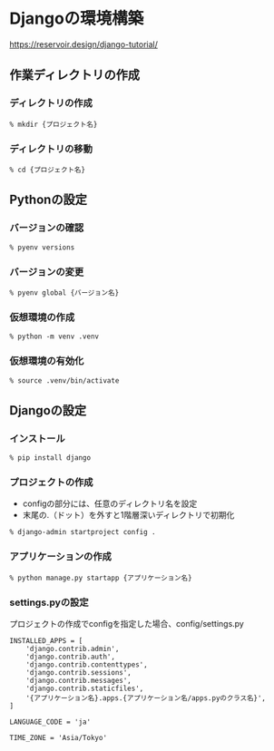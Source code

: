 # Djangoの環境構築

https://reservoir.design/django-tutorial/

## 作業ディレクトリの作成

### ディレクトリの作成

```
% mkdir {プロジェクト名}
```

### ディレクトリの移動

```
% cd {プロジェクト名}
```

## Pythonの設定

### バージョンの確認

```
% pyenv versions
```

### バージョンの変更

```
% pyenv global {バージョン名}
```

### 仮想環境の作成

```
% python -m venv .venv
```

### 仮想環境の有効化

```
% source .venv/bin/activate
```

## Djangoの設定

### インストール

```
% pip install django
```

### プロジェクトの作成

- configの部分には、任意のディレクトリ名を設定
- 末尾の.（ドット）を外すと1階層深いディレクトリで初期化

```
% django-admin startproject config .
```

### アプリケーションの作成

```
% python manage.py startapp {アプリケーション名}
```

### settings.pyの設定

プロジェクトの作成でconfigを指定した場合、config/settings.py

```
INSTALLED_APPS = [
    'django.contrib.admin',
    'django.contrib.auth',
    'django.contrib.contenttypes',
    'django.contrib.sessions',
    'django.contrib.messages',
    'django.contrib.staticfiles',
    '{アプリケーション名}.apps.{アプリケーション名/apps.pyのクラス名}',
]

LANGUAGE_CODE = 'ja'

TIME_ZONE = 'Asia/Tokyo'
```

